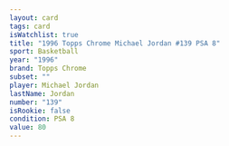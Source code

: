 ```yaml
---
layout: card
tags: card
isWatchlist: true
title: "1996 Topps Chrome Michael Jordan #139 PSA 8"
sport: Basketball
year: "1996"
brand: Topps Chrome
subset: ""
player: Michael Jordan
lastName: Jordan
number: "139"
isRookie: false
condition: PSA 8
value: 80
---
```

